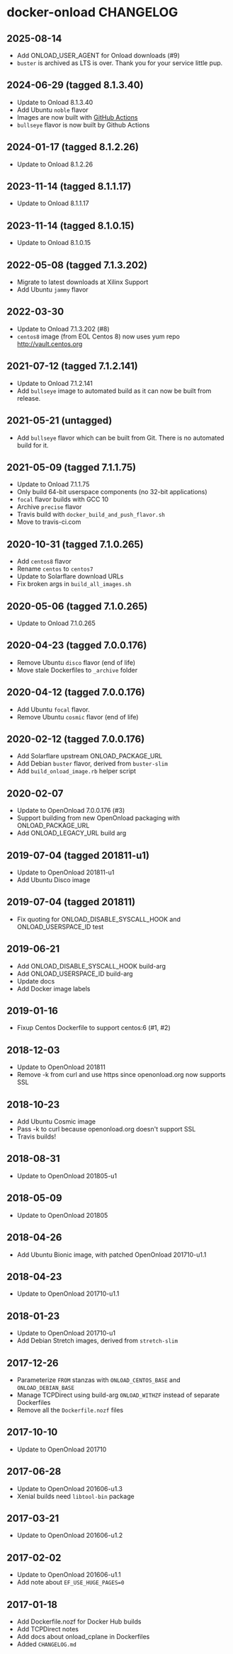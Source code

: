 # docker-onload CHANGELOG

## 2025-08-14

  * Add ONLOAD_USER_AGENT for Onload downloads (#9)
  * `buster` is archived as LTS is over.  Thank you for your service little pup.

## 2024-06-29 (tagged 8.1.3.40)

 * Update to Onload 8.1.3.40
 * Add Ubuntu `noble` flavor
 * Images are now built with [GitHub Actions](https://github.com/neomantra/docker-onload/actions)
 * `bullseye` flavor is now built by Github Actions

## 2024-01-17 (tagged 8.1.2.26)

 * Update to Onload 8.1.2.26

## 2023-11-14 (tagged 8.1.1.17)

 * Update to Onload 8.1.1.17

## 2023-11-14 (tagged 8.1.0.15)

 * Update to Onload 8.1.0.15

## 2022-05-08 (tagged 7.1.3.202)

  * Migrate to latest downloads at Xilinx Support
  * Add Ubuntu `jammy` flavor

## 2022-03-30

  * Update to Onload 7.1.3.202 (#8)
  * `centos8` image (from EOL Centos 8) now uses yum repo http://vault.centos.org

## 2021-07-12 (tagged 7.1.2.141)

 * Update to Onload 7.1.2.141
 * Add `bullseye` image to automated build as it can now be built from release.

## 2021-05-21 (untagged)

 * Add `bullseye` flavor which can be built from Git.
   There is no automated build for it.

## 2021-05-09 (tagged 7.1.1.75)

 * Update to Onload 7.1.1.75
 * Only build 64-bit userspace components (no 32-bit applications)
 * `focal` flavor builds with GCC 10
 * Archive `precise` flavor
 * Travis build with `docker_build_and_push_flavor.sh`
 * Move to travis-ci.com

## 2020-10-31 (tagged 7.1.0.265)

 * Add `centos8` flavor
 * Rename `centos` to `centos7`
 * Update to Solarflare download URLs
 * Fix broken args in `build_all_images.sh`

## 2020-05-06 (tagged 7.1.0.265)

 * Update to Onload 7.1.0.265

## 2020-04-23 (tagged 7.0.0.176)

 * Remove Ubuntu `disco` flavor (end of life)
 * Move stale Dockerfiles to `_archive` folder

## 2020-04-12 (tagged 7.0.0.176)

 * Add Ubuntu `focal` flavor.
 * Remove Ubuntu `cosmic` flavor (end of life)

## 2020-02-12 (tagged 7.0.0.176)

 * Add Solarflare upstream ONLOAD_PACKAGE_URL
 * Add Debian `buster` flavor, derived from `buster-slim`
 * Add `build_onload_image.rb` helper script

## 2020-02-07

 * Update to OpenOnload 7.0.0.176 (#3)
 * Support building from new OpenOnload packaging with ONLOAD_PACKAGE_URL
 * Add ONLOAD_LEGACY_URL build arg

## 2019-07-04 (tagged 201811-u1)

 * Update to OpenOnload 201811-u1
 * Add Ubuntu Disco image

## 2019-07-04 (tagged 201811)

 * Fix quoting for ONLOAD_DISABLE_SYSCALL_HOOK and ONLOAD_USERSPACE_ID test

## 2019-06-21

 * Add ONLOAD_DISABLE_SYSCALL_HOOK build-arg
 * Add ONLOAD_USERSPACE_ID build-arg
 * Update docs
 * Add Docker image labels

## 2019-01-16

 * Fixup Centos Dockerfile to support centos:6 (#1, #2)

## 2018-12-03

 * Update to OpenOnload 201811
 * Remove -k from curl and use https since openonload.org now supports SSL

## 2018-10-23

 * Add Ubuntu Cosmic image
 * Pass -k to curl because openonload.org doesn't support SSL
 * Travis builds!

## 2018-08-31

 * Update to OpenOnload 201805-u1

## 2018-05-09

 * Update to OpenOnload 201805

## 2018-04-26

 * Add Ubuntu Bionic image, with patched OpenOnload 201710-u1.1

## 2018-04-23

 * Update to OpenOnload 201710-u1.1

## 2018-01-23

 * Update to OpenOnload 201710-u1
 * Add Debian Stretch images, derived from `stretch-slim`

## 2017-12-26

 * Parameterize `FROM` stanzas with `ONLOAD_CENTOS_BASE` and `ONLOAD_DEBIAN_BASE`
 * Manage TCPDirect using build-arg `ONLOAD_WITHZF` instead of separate Dockerfiles
 * Remove all the `Dockerfile.nozf` files

## 2017-10-10

 * Update to OpenOnload 201710

## 2017-06-28

 * Update to OpenOnload 201606-u1.3
 * Xenial builds need `libtool-bin` package

## 2017-03-21

 * Update to OpenOnload 201606-u1.2

## 2017-02-02

 * Update to OpenOnload 201606-u1.1
 * Add note about `EF_USE_HUGE_PAGES=0`

## 2017-01-18

 * Add Dockerfile.nozf for Docker Hub builds
 * Add TCPDirect notes
 * Add docs about onload_cplane in Dockerfiles
 * Added `CHANGELOG.md`

